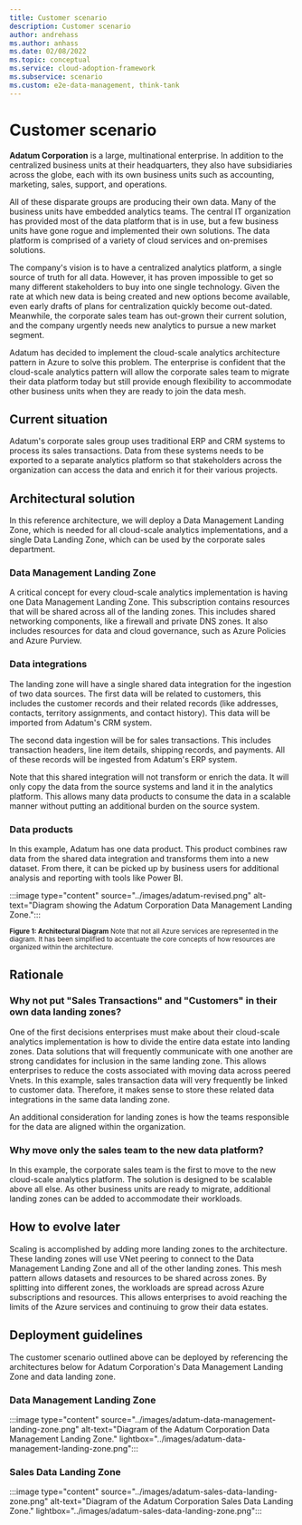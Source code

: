 ```yaml
---
title: Customer scenario 
description: Customer scenario
author: andrehass
ms.author: anhass
ms.date: 02/08/2022
ms.topic: conceptual
ms.service: cloud-adoption-framework
ms.subservice: scenario
ms.custom: e2e-data-management, think-tank
---
```


# Customer scenario

**Adatum Corporation** is a large, multinational enterprise. In addition to the centralized business units at their headquarters, they also have subsidiaries across the globe, each with its own business units such as accounting, marketing, sales, support, and operations.

All of these disparate groups are producing their own data.  Many of the business units have embedded analytics teams. The central IT organization has provided most of the data platform that is in use, but a few business units have gone rogue and implemented their own solutions.  The data platform is comprised of a variety of cloud services and on-premises solutions.

The company's vision is to have a centralized analytics platform, a single source of truth for all data. However, it has proven impossible to get so many different stakeholders to buy into one single technology. Given the rate at which new data is being created and new options become available, even early drafts of plans for centralization quickly become out-dated. Meanwhile, the corporate sales team has out-grown their current solution, and the company urgently needs new analytics to pursue a new market segment.

Adatum has decided to implement the cloud-scale analytics architecture pattern in Azure to solve this problem.  The enterprise is confident that the cloud-scale analytics pattern will allow the corporate sales team to migrate their data platform today but still provide enough flexibility to accommodate other business units when they are ready to join the data mesh.

## Current situation

Adatum's corporate sales group uses traditional ERP and CRM systems to process its sales transactions.  Data from these systems needs to be exported to a separate analytics platform so that stakeholders across the organization can access the data and enrich it for their various projects.

## Architectural solution

In this reference architecture, we will deploy a Data Management Landing Zone, which is needed for all cloud-scale analytics implementations, and a single Data Landing Zone, which can be used by the corporate sales department.

### Data Management Landing Zone

A critical concept for every cloud-scale analytics implementation is having one Data Management Landing Zone. This subscription contains resources that will be shared across all of the landing zones.  This includes shared networking components, like a firewall and private DNS zones.  It also includes resources for data and cloud governance, such as Azure Policies and Azure Purview.

### Data integrations

The landing zone will have a single shared data integration for the ingestion of two data sources. The first data will be related to customers, this includes the customer records and their related records (like addresses, contacts, territory assignments, and contact history). This data will be imported from Adatum's CRM system.

The second data ingestion will be for sales transactions. This includes transaction headers, line item details, shipping records, and payments.  All of these records will be ingested from Adatum's ERP system.

Note that this shared integration will not transform or enrich the data.  It will only copy the data from the source systems and land it in the analytics platform.  This allows many data products to consume the data in a scalable manner without putting an additional burden on the source system.

### Data products

In this example, Adatum has one data product.  This product combines raw data from the shared data integration and transforms them into a new dataset. From there, it can be picked up by business users for additional analysis and reporting with tools like Power BI.

:::image type="content" source="../images/adatum-revised.png" alt-text="Diagram showing the Adatum Corporation Data Management Landing Zone.":::


<sub>**Figure 1: Architectural Diagram**  Note that not all Azure services are represented in the diagram.  It has been simplified to accentuate the core concepts of how resources are organized within the architecture.</sub>

## Rationale

### Why not put "Sales Transactions" and "Customers" in their own data landing zones?

One of the first decisions enterprises must make about their cloud-scale analytics implementation is how to divide the entire data estate into landing zones.  Data solutions that will frequently communicate with one another are strong candidates for inclusion in the same landing zone.  This allows enterprises to reduce the costs associated with moving data across peered Vnets.  In this example, sales transaction data will very frequently be linked to customer data.  Therefore, it makes sense to store these related data integrations in the same data landing zone.

An additional consideration for landing zones is how the teams responsible for the data are aligned within the organization.  

### Why move only the sales team to the new data platform?

In this example, the corporate sales team is the first to move to the new cloud-scale analytics platform. The solution is designed to be scalable above all else.  As other business units are ready to migrate, additional landing zones can be added to accommodate their workloads.

## How to evolve later

Scaling is accomplished by adding more landing zones to the architecture.  These landing zones will use VNet peering to connect to the Data Management Landing Zone and all of the other landing zones.  This mesh pattern allows datasets and resources to be shared across zones.  By splitting into different zones, the workloads are spread across Azure subscriptions and resources.  This allows enterprises to avoid reaching the limits of the Azure services and continuing to grow their data estates.

## Deployment guidelines

The customer scenario outlined above can be deployed by referencing the architectures below for Adatum Corporation's Data Management Landing Zone and data landing zone.

### Data Management Landing Zone

:::image type="content" source="../images/adatum-data-management-landing-zone.png" alt-text="Diagram of the Adatum Corporation Data Management Landing Zone." lightbox="../images/adatum-data-management-landing-zone.png":::

### Sales Data Landing Zone 

:::image type="content" source="../images/adatum-sales-data-landing-zone.png" alt-text="Diagram of the Adatum Corporation Sales Data Landing Zone." lightbox="../images/adatum-sales-data-landing-zone.png":::
